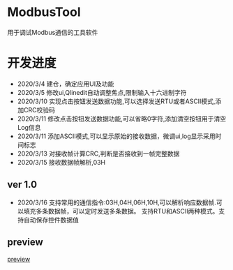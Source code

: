# ModbusTool
用于调试Modbus通信的工具软件
# 开发进度
* 2020/3/4 建仓，确定应用UI及功能
* 2020/3/5 修改ui,Qlinedit自动调整焦点,限制输入十六进制字符
* 2020/3/10 实现点击按钮发送数据功能,可以选择发送RTU或者ASCII模式,添加CRC校验码
* 2020/3/11 修改点击按钮发送数据功能,可以省略0字符,添加清空按钮用于清空Log信息
* 2020/3/11 添加ASCII模式,可以显示原始的接收数据，微调ui,log显示采用时间标志
* 2020/3/13 对接收帧计算CRC,判断是否接收到一帧完整数据
* 2020/3/15 接收数据帧解析,03H
## ver 1.0
* 2020/3/16  支持常用的通信指令:03H,04H,06H,10H,可以解析响应数据帧.可以填充多条数据帧，可以定时发送多条数据。
支持RTU和ASCII两种模式。支持自动保存控件数据值
## preview
[preview](preview.png)
